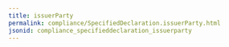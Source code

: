 ```yaml
---
title: issuerParty
permalink: compliance/SpecifiedDeclaration.issuerParty.html
jsonid: compliance_specifieddeclaration_issuerparty
---
```

